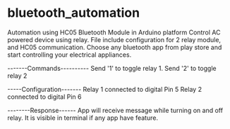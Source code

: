 # bluetooth_automation
Automation using HC05 Bluetooth Module in Arduino platform
Control AC powered device using relay.
File include configuration for 2 relay module, and HC05 communication.
Choose any bluetooth app from play store and start controlling your electrical appliances.

-------Commands----------
Send '1' to toggle relay 1.
Send '2' to toggle relay 2

-----Configuration-------
Relay 1 connected to digital Pin 5
Relay 2 connected to digital Pin 6

--------Response------
App will receive message while turning on and off relay. It is visible in terminal if any app have feature.
